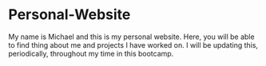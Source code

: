 # Personal-Website

My name is Michael and this is my personal website. Here, you will be able to find thing about me and projects I have worked on. I will be updating this, periodically, throughout my time in this bootcamp.
